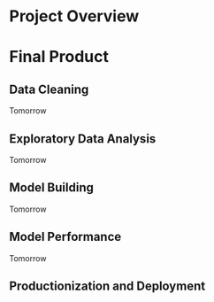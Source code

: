 # Project Overview

# Final Product

## Data Cleaning
Tomorrow

## Exploratory Data Analysis
Tomorrow

## Model Building
Tomorrow
## Model Performance
Tomorrow

## Productionization and Deployment
